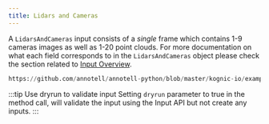 ```yaml
---
title: Lidars and Cameras
---
```


A `LidarsAndCameras` input consists of a _single_ frame which contains 1-9 cameras images as well as 1-20 point clouds. For more documentation on what each field corresponds to in the `LidarsAndCameras` object please check the section related to [Input Overview](/docs/kognic-io/overview).

```python reference
https://github.com/annotell/annotell-python/blob/master/kognic-io/examples/lidars_and_cameras.py
```

:::tip Use dryrun to validate input
Setting `dryrun` parameter to true in the method call, will validate the input using the Input API but not create any inputs.
:::
